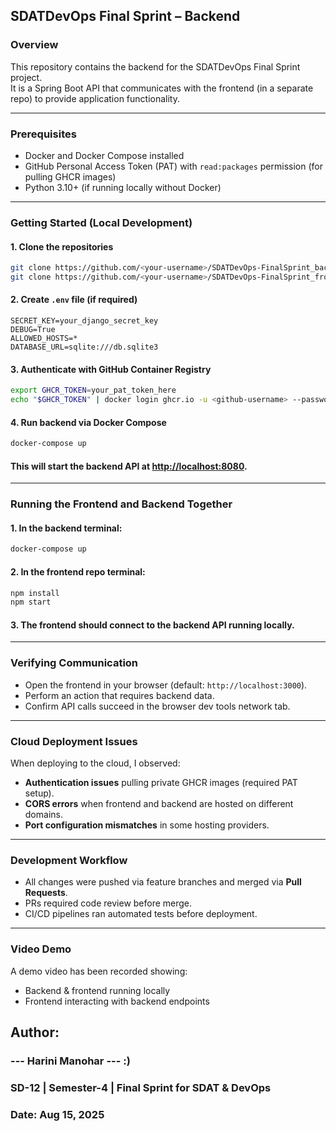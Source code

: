 ## SDATDevOps Final Sprint – Backend

### Overview
This repository contains the backend for the SDATDevOps Final Sprint project.  
It is a Spring Boot API that communicates with the frontend (in a separate repo) to provide application functionality.

---

### Prerequisites
- Docker and Docker Compose installed
- GitHub Personal Access Token (PAT) with `read:packages` permission (for pulling GHCR images)
- Python 3.10+ (if running locally without Docker)

---

### Getting Started (Local Development)

#### 1. Clone the repositories
```bash
git clone https://github.com/<your-username>/SDATDevOps-FinalSprint_backend.git
git clone https://github.com/<your-username>/SDATDevOps-FinalSprint_frontend.git
```

#### 2. Create `.env` file (if required)
```env
SECRET_KEY=your_django_secret_key
DEBUG=True
ALLOWED_HOSTS=*
DATABASE_URL=sqlite:///db.sqlite3
```

#### 3. Authenticate with GitHub Container Registry
```bash
export GHCR_TOKEN=your_pat_token_here
echo "$GHCR_TOKEN" | docker login ghcr.io -u <github-username> --password-stdin
```

#### 4. Run backend via Docker Compose
```bash
docker-compose up
```
#### This will start the backend API at [http://localhost:8080](http://localhost:8080).

---

### Running the Frontend and Backend Together
#### 1. In the backend terminal:
   ```bash
   docker-compose up
   ```
#### 2. In the frontend repo terminal:
   ```bash
   npm install
   npm start
   ```
#### 3. The frontend should connect to the backend API running locally.

---

### Verifying Communication
- Open the frontend in your browser (default: `http://localhost:3000`).
- Perform an action that requires backend data.
- Confirm API calls succeed in the browser dev tools network tab.

---

### Cloud Deployment Issues
When deploying to the cloud, I observed:
- **Authentication issues** pulling private GHCR images (required PAT setup).
- **CORS errors** when frontend and backend are hosted on different domains.
- **Port configuration mismatches** in some hosting providers.

---

### Development Workflow
- All changes were pushed via feature branches and merged via **Pull Requests**.
- PRs required code review before merge.
- CI/CD pipelines ran automated tests before deployment.

---

### Video Demo
A demo video has been recorded showing:
- Backend & frontend running locally
- Frontend interacting with backend endpoints

## Author:
###  --- Harini Manohar --- :)
### SD-12 | Semester-4 | Final Sprint for SDAT & DevOps
### Date: Aug 15, 2025
